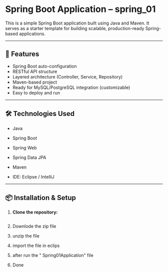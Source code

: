 # Spring Boot Application – spring_01

This is a simple Spring Boot application built using Java and Maven. It serves as a starter template for building scalable, production-ready Spring-based applications.

---

## 🚀 Features

- Spring Boot auto-configuration
- RESTful API structure
- Layered architecture (Controller, Service, Repository)
- Maven-based project
- Ready for MySQL/PostgreSQL integration (customizable)
- Easy to deploy and run

---

## 🛠️ Technologies Used

- Java
- Spring Boot
- Spring Web
- Spring Data JPA
- Maven

- IDE: Eclipse / IntelliJ

---

## 📦 Installation & Setup

1. **Clone the repository:**

   ```bash
  1. Downlode the zip file
  2. unzip the file
  3. import the file in eclips
  4. after run the " Spring01Application"  file
  5. Done
   
